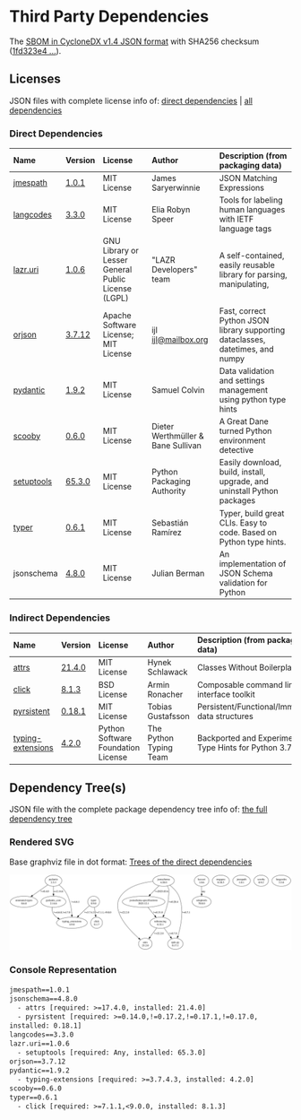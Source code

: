 # Third Party Dependencies

<!--[[[fill sbom_sha256()]]]-->
The [SBOM in CycloneDX v1.4 JSON format](https://github.com/sthagen/csaf/blob/default/sbom.json) with SHA256 checksum ([1fd323e4 ...](https://raw.githubusercontent.com/sthagen/csaf/default/sbom.json.sha256 "sha256:1fd323e42d2374b70079ac183cec911611730c0b714ba98d9635d6eec0bbce43")).
<!--[[[end]]] (checksum: 719054b5a9a757ec5ff6175b62da5556)-->
## Licenses

JSON files with complete license info of: [direct dependencies](direct-dependency-licenses.json) | [all dependencies](all-dependency-licenses.json)

### Direct Dependencies

<!--[[[fill direct_dependencies_table()]]]-->
| Name                                                 | Version                                               | License                                             | Author                             | Description (from packaging data)                                              |
|:-----------------------------------------------------|:------------------------------------------------------|:----------------------------------------------------|:-----------------------------------|:-------------------------------------------------------------------------------|
| [jmespath](https://github.com/jmespath/jmespath.py)  | [1.0.1](https://pypi.org/project/jmespath/1.0.1/)     | MIT License                                         | James Saryerwinnie                 | JSON Matching Expressions                                                      |
| [langcodes](https://github.com/rspeer/langcodes)     | [3.3.0](https://pypi.org/project/langcodes/3.3.0/)    | MIT License                                         | Elia Robyn Speer                   | Tools for labeling human languages with IETF language tags                     |
| [lazr.uri](https://launchpad.net/lazr.uri)           | [1.0.6](https://pypi.org/project/lazr.uri/1.0.6/)     | GNU Library or Lesser General Public License (LGPL) | "LAZR Developers" team             | A self-contained, easily reusable library for parsing, manipulating,           |
| [orjson](https://github.com/ijl/orjson)              | [3.7.12](https://pypi.org/project/orjson/3.7.12/)     | Apache Software License; MIT License                | ijl <ijl@mailbox.org>              | Fast, correct Python JSON library supporting dataclasses, datetimes, and numpy |
| [pydantic](https://github.com/samuelcolvin/pydantic) | [1.9.2](https://pypi.org/project/pydantic/1.9.2/)     | MIT License                                         | Samuel Colvin                      | Data validation and settings management using python type hints                |
| [scooby](https://github.com/banesullivan/scooby)     | [0.6.0](https://pypi.org/project/scooby/0.6.0/)       | MIT License                                         | Dieter Werthmüller & Bane Sullivan | A Great Dane turned Python environment detective                               |
| [setuptools](https://github.com/pypa/setuptools)     | [65.3.0](https://pypi.org/project/setuptools/65.3.0/) | MIT License                                         | Python Packaging Authority         | Easily download, build, install, upgrade, and uninstall Python packages        |
| [typer](https://github.com/tiangolo/typer)           | [0.6.1](https://pypi.org/project/typer/0.6.1/)        | MIT License                                         | Sebastián Ramírez                  | Typer, build great CLIs. Easy to code. Based on Python type hints.             |
| jsonschema                                           | [4.8.0](https://pypi.org/project/jsonschema/4.8.0/)   | MIT License                                         | Julian Berman                      | An implementation of JSON Schema validation for Python                         |
<!--[[[end]]] (checksum: cb078bb0b9899d308d79a1286597cf23)-->

### Indirect Dependencies

<!--[[[fill indirect_dependencies_table()]]]-->
| Name                                                                                           | Version                                                    | License                            | Author                 | Description (from packaging data)                      |
|:-----------------------------------------------------------------------------------------------|:-----------------------------------------------------------|:-----------------------------------|:-----------------------|:-------------------------------------------------------|
| [attrs](https://www.attrs.org/)                                                                | [21.4.0](https://pypi.org/project/attrs/21.4.0/)           | MIT License                        | Hynek Schlawack        | Classes Without Boilerplate                            |
| [click](https://palletsprojects.com/p/click/)                                                  | [8.1.3](https://pypi.org/project/click/8.1.3/)             | BSD License                        | Armin Ronacher         | Composable command line interface toolkit              |
| [pyrsistent](http://github.com/tobgu/pyrsistent/)                                              | [0.18.1](https://pypi.org/project/pyrsistent/0.18.1/)      | MIT License                        | Tobias Gustafsson      | Persistent/Functional/Immutable data structures        |
| [typing-extensions](https://github.com/python/typing/blob/master/typing_extensions/README.rst) | [4.2.0](https://pypi.org/project/typing-extensions/4.2.0/) | Python Software Foundation License | The Python Typing Team | Backported and Experimental Type Hints for Python 3.7+ |
<!--[[[end]]] (checksum: 6460b02c3b27fd57c91461595a31a576)-->

## Dependency Tree(s)

JSON file with the complete package dependency tree info of: [the full dependency tree](package-dependency-tree.json)

### Rendered SVG

Base graphviz file in dot format: [Trees of the direct dependencies](package-dependency-tree.dot.txt)

<img src="https://raw.githubusercontent.com/sthagen/csaf/default/docs/third-party/package-dependency-tree.svg" alt="Trees of the direct dependencies" title="Trees of the direct dependencies"/>

### Console Representation

<!--[[[fill dependency_tree_console_text()]]]-->
````console
jmespath==1.0.1
jsonschema==4.8.0
  - attrs [required: >=17.4.0, installed: 21.4.0]
  - pyrsistent [required: >=0.14.0,!=0.17.2,!=0.17.1,!=0.17.0, installed: 0.18.1]
langcodes==3.3.0
lazr.uri==1.0.6
  - setuptools [required: Any, installed: 65.3.0]
orjson==3.7.12
pydantic==1.9.2
  - typing-extensions [required: >=3.7.4.3, installed: 4.2.0]
scooby==0.6.0
typer==0.6.1
  - click [required: >=7.1.1,<9.0.0, installed: 8.1.3]
````
<!--[[[end]]] (checksum: 4f630786fb6385f44c3296a2336836cb)-->
